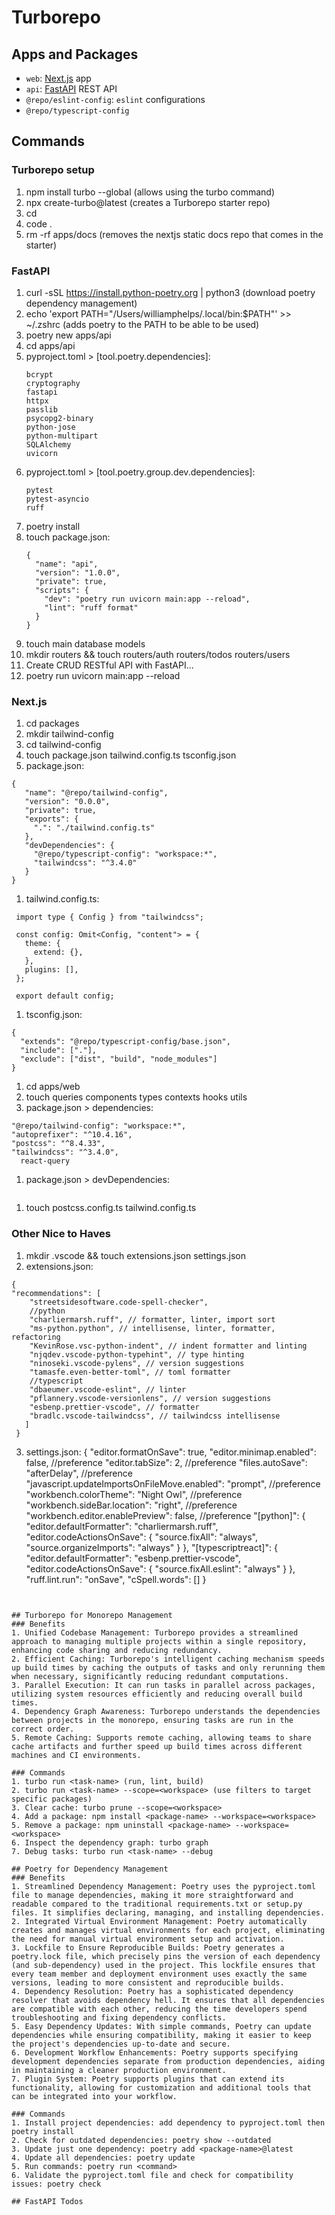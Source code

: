 # Turborepo

## Apps and Packages

- `web`: [Next.js](https://nextjs.org/) app
- `api`: [FastAPI](https://fastapi.tiangolo.com/) REST API
- `@repo/eslint-config`: `eslint` configurations
- `@repo/typescript-config`

## Commands

### Turborepo setup

1. npm install turbo --global (allows using the turbo command)
2. npx create-turbo@latest <project-name> (creates a Turborepo starter repo)
3. cd <project-name>
4. code .
5. rm -rf apps/docs (removes the nextjs static docs repo that comes in the starter)

### FastAPI

1. curl -sSL https://install.python-poetry.org | python3 (download poetry dependency management)
2. echo 'export PATH="/Users/williamphelps/.local/bin:$PATH"' >> ~/.zshrc (adds poetry to the PATH to be able to be used)
3. poetry new apps/api
4. cd apps/api
5. pyproject.toml > [tool.poetry.dependencies]:
   ```
   bcrypt
   cryptography
   fastapi
   httpx
   passlib
   psycopg2-binary
   python-jose
   python-multipart
   SQLAlchemy
   uvicorn
   ```
6. pyproject.toml > [tool.poetry.group.dev.dependencies]:
   ```
   pytest
   pytest-asyncio
   ruff
   ```
7. poetry install
8. touch package.json:
   ```
   {
     "name": "api",
     "version": "1.0.0",
     "private": true,
     "scripts": {
       "dev": "poetry run uvicorn main:app --reload",
       "lint": "ruff format"
     }
   }
   ```
9. touch main database models
10. mkdir routers && touch routers/auth routers/todos routers/users
11. Create CRUD RESTful API with FastAPI...
12. poetry run uvicorn main:app --reload

### Next.js

1. cd packages
2. mkdir tailwind-config
3. cd tailwind-config
4. touch package.json tailwind.config.ts tsconfig.json
5. package.json:

```
{
   "name": "@repo/tailwind-config",
   "version": "0.0.0",
   "private": true,
   "exports": {
     ".": "./tailwind.config.ts"
   },
   "devDependencies": {
     "@repo/typescript-config": "workspace:*",
     "tailwindcss": "^3.4.0"
   }
}
```

1. tailwind.config.ts:

```
 import type { Config } from "tailwindcss";

 const config: Omit<Config, "content"> = {
   theme: {
     extend: {},
   },
   plugins: [],
 };

 export default config;
```

1. tsconfig.json:

```
{
  "extends": "@repo/typescript-config/base.json",
  "include": ["."],
  "exclude": ["dist", "build", "node_modules"]
}
```

1. cd apps/web
2. touch queries components types contexts hooks utils
3. package.json > dependencies:

```
"@repo/tailwind-config": "workspace:*",
"autoprefixer": "^10.4.16",
"postcss": "^8.4.33",
"tailwindcss": "^3.4.0",
  react-query
```

1. package.json > devDependencies:

```

```

1.  touch postcss.config.ts tailwind.config.ts

### Other Nice to Haves

1. mkdir .vscode && touch extensions.json settings.json
2. extensions.json:

```
{
"recommendations": [
    "streetsidesoftware.code-spell-checker",
    //python
    "charliermarsh.ruff", // formatter, linter, import sort
    "ms-python.python", // intellisense, linter, formatter, refactoring
    "KevinRose.vsc-python-indent", // indent formatter and linting
    "njqdev.vscode-python-typehint", // type hinting
    "ninoseki.vscode-pylens", // version suggestions
    "tamasfe.even-better-toml", // toml formatter
    //typescript
    "dbaeumer.vscode-eslint", // linter
    "pflannery.vscode-versionlens", // version suggestions
    "esbenp.prettier-vscode", // formatter
    "bradlc.vscode-tailwindcss", // tailwindcss intellisense
   ]
 }
```

3. settings.json:
   {
   "editor.formatOnSave": true,
   "editor.minimap.enabled": false, //preference
   "editor.tabSize": 2, //preference
   "files.autoSave": "afterDelay", //preference
   "javascript.updateImportsOnFileMove.enabled": "prompt", //preference
   "workbench.colorTheme": "Night Owl", //preference
   "workbench.sideBar.location": "right", //preference
   "workbench.editor.enablePreview": false, //preference
   "[python]": {
   "editor.defaultFormatter": "charliermarsh.ruff",
   "editor.codeActionsOnSave": {
   "source.fixAll": "always",
   "source.organizeImports": "always"
   }
   },
   "[typescriptreact]": {
   "editor.defaultFormatter": "esbenp.prettier-vscode",
   "editor.codeActionsOnSave": {
   "source.fixAll.eslint": "always"
   }
   },
   "ruff.lint.run": "onSave",
   "cSpell.words": []
   }

```


## Turborepo for Monorepo Management
### Benefits
1. Unified Codebase Management: Turborepo provides a streamlined approach to managing multiple projects within a single repository, enhancing code sharing and reducing redundancy.
2. Efficient Caching: Turborepo's intelligent caching mechanism speeds up build times by caching the outputs of tasks and only rerunning them when necessary, significantly reducing redundant computations.
3. Parallel Execution: It can run tasks in parallel across packages, utilizing system resources efficiently and reducing overall build times.
4. Dependency Graph Awareness: Turborepo understands the dependencies between projects in the monorepo, ensuring tasks are run in the correct order.
5. Remote Caching: Supports remote caching, allowing teams to share cache artifacts and further speed up build times across different machines and CI environments.

### Commands
1. turbo run <task-name> (run, lint, build)
2. turbo run <task-name> --scope=<workspace> (use filters to target specific packages)
3. Clear cache: turbo prune --scope=<workspace>
4. Add a package: npm install <package-name> --workspace=<workspace>
5. Remove a package: npm uninstall <package-name> --workspace=<workspace>
6. Inspect the dependency graph: turbo graph
7. Debug tasks: turbo run <task-name> --debug

## Poetry for Dependency Management
### Benefits
1. Streamlined Dependency Management: Poetry uses the pyproject.toml file to manage dependencies, making it more straightforward and readable compared to the traditional requirements.txt or setup.py files. It simplifies declaring, managing, and installing dependencies.
2. Integrated Virtual Environment Management: Poetry automatically creates and manages virtual environments for each project, eliminating the need for manual virtual environment setup and activation.
3. Lockfile to Ensure Reproducible Builds: Poetry generates a poetry.lock file, which precisely pins the version of each dependency (and sub-dependency) used in the project. This lockfile ensures that every team member and deployment environment uses exactly the same versions, leading to more consistent and reproducible builds.
4. Dependency Resolution: Poetry has a sophisticated dependency resolver that avoids dependency hell. It ensures that all dependencies are compatible with each other, reducing the time developers spend troubleshooting and fixing dependency conflicts.
5. Easy Dependency Updates: With simple commands, Poetry can update dependencies while ensuring compatibility, making it easier to keep the project's dependencies up-to-date and secure.
6. Development Workflow Enhancements: Poetry supports specifying development dependencies separate from production dependencies, aiding in maintaining a cleaner production environment.
7. Plugin System: Poetry supports plugins that can extend its functionality, allowing for customization and additional tools that can be integrated into your workflow.

### Commands
1. Install project dependencies: add dependency to pyproject.toml then poetry install
2. Check for outdated dependencies: poetry show --outdated
3. Update just one dependency: poetry add <package-name>@latest
4. Update all dependencies: poetry update
5. Run commands: poetry run <command>
6. Validate the pyproject.toml file and check for compatibility issues: poetry check

## FastAPI Todos

